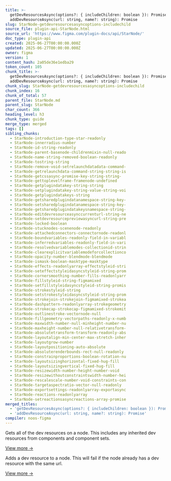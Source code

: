 ```yaml
---
title: >-
  getDevResourcesAsync(options?: { includeChildren: boolean }): Promise +
  addDevResourceAsync(url: string, name?: string): Promise
slug: StarNode-getdevresourcesasyncoptions-includechild
source_file: plugin-api-StarNode.html
source_url: 'https://www.figma.com/plugin-docs/api/StarNode/'
doc_type: plugin-api
created: 2025-06-27T00:00:00.000Z
updated: 2025-06-27T00:00:00.000Z
owner: figma
version: 1
content_hash: 2a05de36e1edba29
token_count: 105
chunk_title: >-
  getDevResourcesAsync(options?: { includeChildren: boolean }): Promise +
  addDevResourceAsync(url: string, name?: string): Promise
chunk_slug: StarNode-getdevresourcesasyncoptions-includechild
chunk_index: 16
chunk_of_total: 57
parent_file: StarNode.md
parent_slug: StarNode
char_count: 366
heading_level: h3
chunk_type: guide
merge_type: merged
tags: []
sibling_chunks:
  - StarNode-introduction-type-star-readonly
  - StarNode-innerradius-number
  - StarNode-id-string-readonly
  - StarNode-parent-basenode-childrenmixin-null-reado
  - StarNode-name-string-removed-boolean-readonly
  - StarNode-tostring-string
  - StarNode-remove-void-setrelaunchdatadata-command-
  - StarNode-getrelaunchdata-command-string-string-is
  - StarNode-getcssasync-promise-key-string-string-
  - StarNode-gettoplevelframe-framenode-undefined
  - StarNode-getplugindatakey-string-string
  - StarNode-setplugindatakey-string-value-string-voi
  - StarNode-getplugindatakeys-string
  - StarNode-getsharedplugindatanamespace-string-key-
  - StarNode-setsharedplugindatanamespace-string-key-
  - StarNode-getsharedplugindatakeysnamespace-string-
  - StarNode-editdevresourceasynccurrenturl-string-ne
  - StarNode-setdevresourcepreviewasyncurl-string-pre
  - StarNode-locked-boolean
  - StarNode-stucknodes-scenenode-readonly
  - StarNode-attachedconnectors-connectornode-readonl
  - StarNode-boundvariables-readonly-field-in-variabl
  - StarNode-inferredvariables-readonly-field-in-vari
  - StarNode-resolvedvariablemodes-collectionid-strin
  - StarNode-clearexplicitvariablemodeforcollectionco
  - StarNode-opacity-number-blendmode-blendmode
  - StarNode-ismask-boolean-masktype-masktype
  - StarNode-effects-readonlyarray-effectstyleid-stri
  - StarNode-seteffectstyleidasyncstyleid-string-prom
  - StarNode-cornersmoothing-number-fills-readonlyarr
  - StarNode-fillstyleid-string-figmamixed
  - StarNode-setfillstyleidasyncstyleid-string-promis
  - StarNode-strokestyleid-string
  - StarNode-setstrokestyleidasyncstyleid-string-prom
  - StarNode-strokejoin-strokejoin-figmamixed-strokea
  - StarNode-dashpattern-readonlyarray-strokegeometry
  - StarNode-strokecap-strokecap-figmamixed-strokemit
  - StarNode-outlinestroke-vectornode-null
  - StarNode-fillgeometry-vectorpaths-readonly-x-numb
  - StarNode-maxwidth-number-null-minheight-number-nu
  - StarNode-maxheight-number-null-relativetransform-
  - StarNode-absolutetransform-transform-readonly-abs
  - StarNode-layoutalign-min-center-max-stretch-inher
  - StarNode-layoutgrow-number
  - StarNode-layoutpositioning-auto-absolute
  - StarNode-absoluterenderbounds-rect-null-readonly
  - StarNode-constrainproportions-boolean-rotation-nu
  - StarNode-layoutsizinghorizontal-fixed-hug-fill
  - StarNode-layoutsizingvertical-fixed-hug-fill
  - StarNode-resizewidth-number-height-number-void
  - StarNode-resizewithoutconstraintswidth-number-hei
  - StarNode-rescalescale-number-void-constraints-con
  - StarNode-targetaspectratio-vector-null-readonly
  - StarNode-exportsettings-readonlyarray-exportasync
  - StarNode-reactions-readonlyarray
  - StarNode-setreactionsasyncreactions-array-promise
merged_titles:
  - 'getDevResourcesAsync(options?: { includeChildren: boolean }): Promise'
  - 'addDevResourceAsync(url: string, name?: string): Promise'
compiler: noos-figma
---
```


Gets all of the dev resources on a node. This includes any inherited dev resources from components and component sets.

[View more →](/plugin-docs/api/properties/nodes-getdevresourcesasync/)

Adds a dev resource to a node. This will fail if the node already has a dev resource with the same url.

[View more →](/plugin-docs/api/properties/nodes-adddevresourceasync/)
